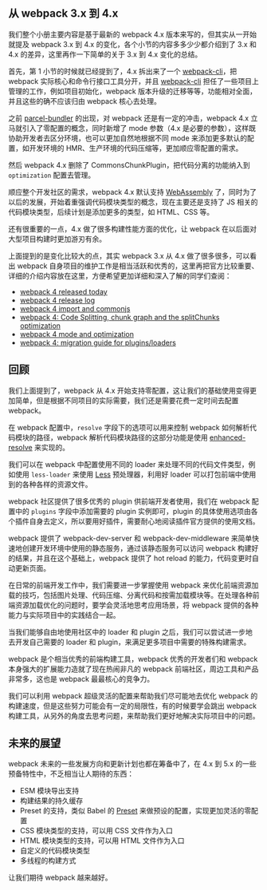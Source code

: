 ## 从 webpack 3.x 到 4.x

我们整个小册主要内容是基于最新的 webpack 4.x 版本来写的，但其实从一开始就提及 webpack 3.x 到 4.x 的变化，各个小节的内容多多少少都介绍到了 3.x 和 4.x 的差异，这里再作一下简单的关于 3.x 到 4.x 变化的总结。

首先，第 1 小节的时候就已经提到了，4.x 拆出来了一个 [webpack-cli](https://github.com/webpack/webpack-cli)，把 webpack 实际核心和命令行接口工具分开，并且 [webpack-cli](https://github.com/webpack/webpack-cli) 担任了一些项目上管理的工作，例如项目初始化，webpack 版本升级的迁移等等，功能相对全面，并且这些的确不应该归由 webpack 核心去处理。

之前 [parcel-bundler](https://parceljs.org/) 的出现，对 webpack 还是有一定的冲击，webpack 4.x 立马就引入了零配置的概念，同时新增了 mode 参数（4.x 是必要的参数），这样既协助开发者去区分环境，也可以更加自然地根据不同 mode 来添加更多默认的配置，如开发环境的 HMR、生产环境的代码压缩等，更加顺应零配置的需求。

然后 webpack 4.x 删除了 CommonsChunkPlugin，把代码分离的功能纳入到 `optimization` 配置去管理。

顺应整个开发社区的需求，webpack 4.x 默认支持 [WebAssembly](https://developer.mozilla.org/en-US/docs/WebAssembly) 了，同时为了以后的发展，开始着重强调代码模块类型的概念，现在主要还是支持了 JS 相关的代码模块类型，后续计划是添加更多的类型，如 HTML、CSS 等。

还有很重要的一点，4.x 做了很多构建性能方面的优化，让 webpack 在以后面对大型项目构建时更加游刃有余。

上面提到的是变化比较大的点，其实 webpack 3.x 从 4.x 做了很多很多，可以看出 webpack 自身项目的维护工作是相当活跃和优秀的，这里再把官方比较重要、详细的介绍内容放在这里，方便希望更加详细和深入了解的同学们查阅：

- [webpack 4 released today](https://medium.com/webpack/webpack-4-released-today-6cdb994702d4)
- [webpack 4 release log](https://github.com/webpack/webpack/releases/tag/v4.0.0)
- [webpack 4 import and commonjs](https://medium.com/webpack/webpack-4-import-and-commonjs-d619d626b655)
- [webpack 4: Code Splitting, chunk graph and the splitChunks optimization](https://medium.com/webpack/webpack-4-code-splitting-chunk-graph-and-the-splitchunks-optimization-be739a861366)
- [webpack 4 mode and optimization](https://medium.com/webpack/webpack-4-mode-and-optimization-5423a6bc597a)
- [webpack 4: migration guide for plugins/loaders](https://medium.com/webpack/webpack-4-migration-guide-for-plugins-loaders-20a79b927202)

## 回顾

我们上面提到了，webpack 从 4.x 开始支持零配置，这让我们的基础使用变得更加简单，但是根据不同项目的实际需要，我们还是需要花费一定时间去配置 webpack。

在 webpack 配置中，`resolve` 字段下的选项可以用来控制 webpack 如何解析代码模块的路径，webpack 解析代码模块路径的这部分功能是使用 [enhanced-resolve](https://github.com/webpack/enhanced-resolve/) 来实现的。

我们可以在 webpack 中配置使用不同的 loader 来处理不同的代码文件类型，例如使用 `less-loader` 来使用 [Less](https://github.com/less/less.js) 预处理器，利用好 loader 可以打包前端中使用到的各种各样的资源文件。

webpack 社区提供了很多优秀的 plugin 供前端开发者使用，我们在 webpack 配置中的 `plugins` 字段中添加需要的 plugin 实例即可，plugin 的具体使用选项由各个插件自身去定义，所以要用好插件，需要耐心地阅读插件官方提供的使用文档。

webpack 提供了 webpack-dev-server 和 webpack-dev-middleware 来简单快速地创建开发环境中使用的静态服务，通过该静态服务可以访问 webpack 构建好的结果，并且在这个基础上，webpack 提供了 hot reload 的能力，代码变更时自动更新页面。

在日常的前端开发工作中，我们需要进一步掌握使用 webpack 来优化前端资源加载的技巧，包括图片处理、代码压缩、分离代码和按需加载模块等。在处理各种前端资源加载优化的问题时，要学会灵活地思考应用场景，将 webpack 提供的各种能力与实际项目中的实践结合一起。

当我们能够自由地使用社区中的 loader 和 plugin 之后，我们可以尝试进一步地去开发自己需要的 loader 和 plugin，来满足更多项目中需要的特殊构建需求。

webpack 是个相当优秀的前端构建工具，webpack 优秀的开发者们和 webpack 本身强大的扩展能力造就了现在热闹非凡的 webpack 前端社区，周边工具和产品非常多，这也是 webpack 最最核心的竞争力。

我们可以利用 webpack 超级灵活的配置来帮助我们尽可能地去优化 webpack 的构建速度，但是这些努力可能会有一定的局限性，有的时候要学会跳出 webpack 构建工具，从另外的角度去思考问题，来帮助我们更好地解决实际项目中的问题。

## 未来的展望

webpack 未来的一些发展方向和更新计划也都在筹备中了，在 4.x 到 5.x 的一些预备特性中，不乏相当让人期待的东西：

- ESM 模块导出支持
- 构建结果的持久缓存
- Preset 的支持，类似 Babel 的 [Preset](https://babeljs.io/docs/plugins/preset-env/) 来做预设的配置，实现更加灵活的零配置
- CSS 模块类型的支持，可以用 CSS 文件作为入口
- HTML 模块类型的支持，可以用 HTML 文件作为入口
- 自定义的代码模块类型
- 多线程的构建方式

让我们期待 webpack 越来越好。